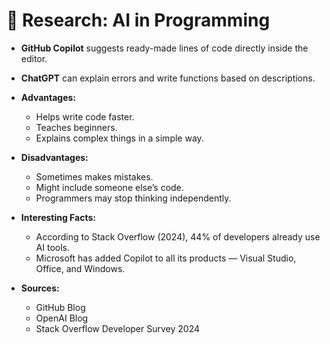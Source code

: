 
# 🧠 Research: AI in Programming

- **GitHub Copilot** suggests ready-made lines of code directly inside the editor.  
- **ChatGPT** can explain errors and write functions based on descriptions.  

- **Advantages:**  
  - Helps write code faster.  
  - Teaches beginners.  
  - Explains complex things in a simple way.  

- **Disadvantages:**  
  - Sometimes makes mistakes.  
  - Might include someone else’s code.  
  - Programmers may stop thinking independently.  

- **Interesting Facts:**  
  - According to Stack Overflow (2024), 44% of developers already use AI tools.  
  - Microsoft has added Copilot to all its products — Visual Studio, Office, and Windows.  

- **Sources:**  
  - GitHub Blog  
  - OpenAI Blog  
  - Stack Overflow Developer Survey 2024
